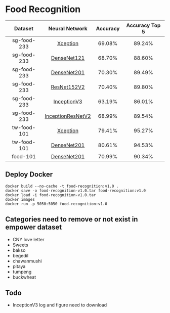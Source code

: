 # Food Recognition

| Dataset | Neural Network | Accuracy | Accuracy Top 5 |
| :----: | :----: | :----: | :----: |
| sg-food-233 | [Xception](https://drive.google.com/file/d/1W75SAHYP7zhubiU4QzTPhqQuC_CvZWjJ/view?usp=share_link) | 69.08% | 89.24% |
| sg-food-233 | [DenseNet121](https://drive.google.com/file/d/1-7GiASFCHFlM_iS9WDDtP1SuJAV-Dbw6/view?usp=share_link) | 68.70% | 88.60% |
| sg-food-233 | [DenseNet201](https://drive.google.com/file/d/1fFNB8SYGkWA-0j9Y2jcgBec7VNn1j5KV/view?usp=share_link) | 70.30% | 89.49% |
| sg-food-233 | [ResNet152V2](https://drive.google.com/file/d/1x2P6RFlWQPuJy0ha4CUxCsSr3-oemHFh/view?usp=share_link) | 70.40% | 89.80% |
| sg-food-233 | [InceptionV3](https://drive.google.com/file/d/1tG9k3ih9np5_TRPUn81WaImBS7bKbQwL/view?usp=share_link) | 63.19% | 86.01% |
| sg-food-233 | [InceptionResNetV2](https://drive.google.com/file/d/1k0ZP7eAqm2dH-FdBuAncyFGAFg2jYRHD/view?usp=share_link) | 68.99% | 89.54% |
| tw-food-101 | [Xception](https://drive.google.com/file/d/1ekOl6HT8jjl2FQJ2SvZEw06XGyhXlPj9/view?usp=share_link) | 79.41% | 95.27% |
| tw-food-101 | [DenseNet201](https://drive.google.com/file/d/1MRywupyObsFS5J_KTQEFUzoFGKwsfgzV/view?usp=share_link) | 80.61% | 94.53% |
| food-101 | [DenseNet201](https://drive.google.com/file/d/1FKUluEpOQE4Vk32JoreB5O8c9jH9Tm92/view?usp=share_link) | 70.99% | 90.34% |

## Deploy Docker

```
docker build --no-cache -t food-recognition:v1.0 .
docker save -o food-recognition-v1.0.tar food-recognition:v1.0
docker load -i food-recognition-v1.0.tar
docker images
docker run -p 5050:5050 food-recognition:v1.0
```

## Categories need to remove or not exist in empower dataset

* CNY love letter
* Sweets
* bakso
* begedil
* chawanmushi
* pitaya
* tumpeng
* buckwheat

## Todo
* InceptionV3 log and figure need to download
